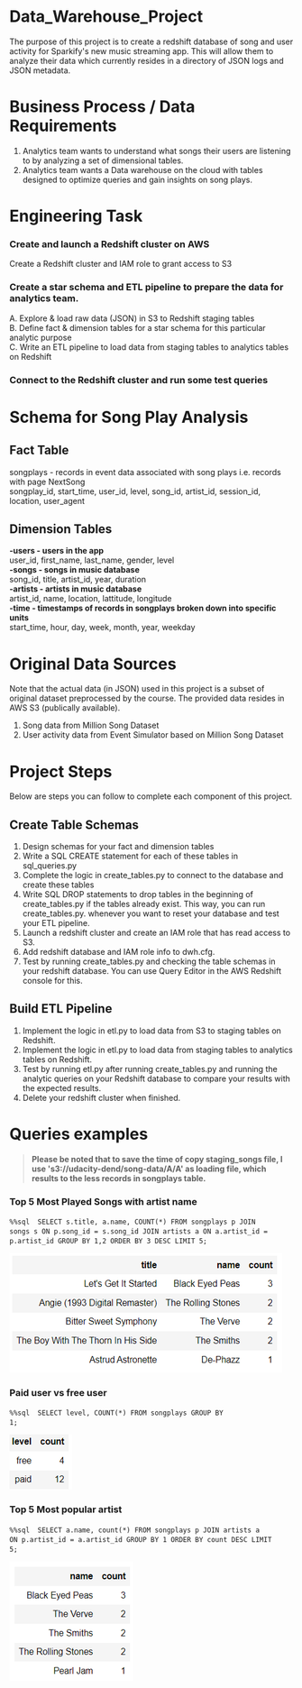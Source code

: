 # Data_Warehouse_Project
The purpose of this project is to create a redshift database of song and user activity for Sparkify's new music streaming app. This will allow them to analyze their data which currently resides in a directory of JSON logs and JSON metadata.
# Business Process / Data Requirements
  1. Analytics team wants to understand what songs their users are listening to by analyzing a set of dimensional tables.
  2. Analytics team wants a Data warehouse on the cloud with tables designed to optimize queries and gain insights on song plays.
# Engineering Task
### Create and launch a Redshift cluster on AWS
  Create a Redshift cluster and IAM role to grant access to S3
### Create a star schema and ETL pipeline to prepare the data for analytics team.  
  A. Explore & load raw data (JSON) in S3 to Redshift staging tables  
  B. Define fact & dimension tables for a star schema for this particular analytic purpose  
  C. Write an ETL pipeline to load data from staging tables to analytics tables on Redshift  
### Connect to the Redshift cluster and run some test queries
# Schema for Song Play Analysis
##  Fact Table  
songplays - records in event data associated with song plays i.e. records with page NextSong  
songplay_id, start_time, user_id, level, song_id, artist_id, session_id, location, user_agent  
##  Dimension Tables  
**-users - users in the app**<br>
user_id, first_name, last_name, gender, level  
**-songs - songs in music database**<br>
song_id, title, artist_id, year, duration  
**-artists - artists in music database**<br>
artist_id, name, location, lattitude, longitude  
**-time - timestamps of records in songplays broken down into specific units**<br>
start_time, hour, day, week, month, year, weekday

# Original Data Sources
Note that the actual data (in JSON) used in this project is a subset of original dataset preprocessed by the course. The provided data resides in AWS S3 (publically available).

1. Song data from Million Song Dataset
2. User activity data from Event Simulator based on Million Song Dataset

# Project Steps
Below are steps you can follow to complete each component of this project.

## Create Table Schemas
1. Design schemas for your fact and dimension tables
2. Write a SQL CREATE statement for each of these tables in sql_queries.py
3. Complete the logic in create_tables.py to connect to the database and create these tables
4. Write SQL DROP statements to drop tables in the beginning of create_tables.py if the tables already exist. This way, you can run create_tables.py. whenever you want to reset your database and test your ETL pipeline.
5. Launch a redshift cluster and create an IAM role that has read access to S3.
6. Add redshift database and IAM role info to dwh.cfg.
7. Test by running create_tables.py and checking the table schemas in your redshift database. You can use Query Editor in the AWS Redshift console for this.
## Build ETL Pipeline
1. Implement the logic in etl.py to load data from S3 to staging tables on Redshift.
2. Implement the logic in etl.py to load data from staging tables to analytics tables on Redshift.
3. Test by running etl.py after running create_tables.py and running the analytic queries on your Redshift database to compare your results with the expected results.
4. Delete your redshift cluster when finished.

# Queries examples

 > **Please be noted that to save the time of copy staging_songs file, I use 's3://udacity-dend/song-data/A/A' as loading file, which results to the less records in songplays table.**
### Top 5 Most Played Songs with artist name


 <code>%%sql
​
SELECT  s.title, a.name, COUNT(*) 
FROM songplays p
JOIN songs  s
ON p.song_id = s.song_id 
JOIN artists a
ON a.artist_id = p.artist_id
GROUP BY 1,2
ORDER BY 3 DESC 
LIMIT 5;</code>
 
![Tux, the Linux mascot](https://github.com/Melodywangxy/Data_Warehouse_Project/blob/main/Image/1topsongs.png)
### Paid user vs free user

<code>%%sql
​
SELECT  level, COUNT(*)
FROM songplays 
GROUP BY 1;</code><br>

![Tux, the Linux mascot](https://github.com/Melodywangxy/Data_Warehouse_Project/blob/main/Image/2paidUser.png)
### Top 5 Most popular artist

<code>%%sql
​
SELECT a.name, count(*)
FROM songplays p
JOIN artists a
ON p.artist_id = a.artist_id
GROUP BY 1
ORDER BY count DESC
LIMIT 5;</code> <br>

![Tux, the Linux mascot](https://github.com/Melodywangxy/Data_Warehouse_Project/blob/main/Image/3topartists.png)

